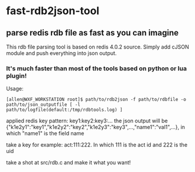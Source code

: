 # fast-rdb2json-tool

## parse redis rdb file as fast as you can imagine ##

This rdb file parsing tool is based on redis 4.0.2 source. Simply add cJSON module and push everything into json output.

### It's much faster than most of the tools based on python or lua plugin! ###

Usage:
```
[allen@WXF_WORKSTATION root]$ path/to/rdb2json -f path/to/rdbfile -o path/to/json_outputfile [ -l path/to/logfile(default:/tmp/rdbtools.log) ]
```

applied redis key pattern: key1:key2:key3:...
the json output will be {"k1e2y1":"key1","k1e2y2":"key2","k1e2y3":"key3",...,"name1":"val1",...}, in which "name1" is the field name 

take a key for example: act:111:222.  In which 111 is the act id and 222 is the uid

take a shot at src/rdb.c and make it what you want!